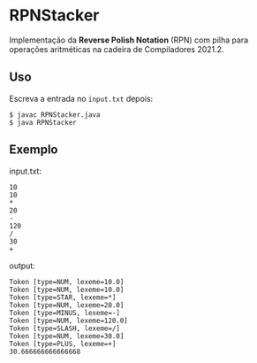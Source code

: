 # RPNStacker

Implementação da **Reverse Polish Notation** (RPN) com pilha para operações aritméticas na cadeira de Compiladores 2021.2.

## Uso

Escreva a entrada no `input.txt` depois:

```
$ javac RPNStacker.java
$ java RPNStacker
```

## Exemplo

input.txt:
```
10
10
*
20
-
120
/
30
+
```

output:
```
Token [type=NUM, lexeme=10.0]
Token [type=NUM, lexeme=10.0]
Token [type=STAR, lexeme=*]
Token [type=NUM, lexeme=20.0]
Token [type=MINUS, lexeme=-]
Token [type=NUM, lexeme=120.0]
Token [type=SLASH, lexeme=/]
Token [type=NUM, lexeme=30.0]
Token [type=PLUS, lexeme=+]
30.666666666666668
```
